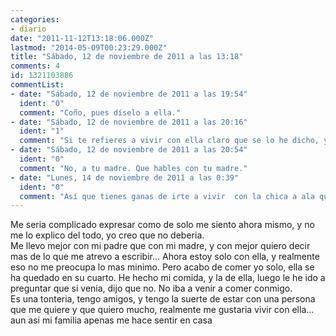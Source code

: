```yaml
---
categories:
- diario
date: "2011-11-12T13:18:06.000Z"
lastmod: "2014-05-09T00:23:29.000Z"
title: "Sábado, 12 de noviembre de 2011 a las 13:18"
comments: 4
id: 1321103886
commentList:
- date: "Sábado, 12 de noviembre de 2011 a las 19:54"
  ident: "0"
  comment: "Coño, pues díselo a ella."
- date: "Sábado, 12 de noviembre de 2011 a las 20:16"
  ident: "1"
  comment: "Si te refieres a vivir con ella claro que se lo he dicho, y queremos. Pero desgraciadamente hacen falta mas que ganas para irse a vivir juntos..."
- date: "Sábado, 12 de noviembre de 2011 a las 20:54"
  ident: "0"
  comment: "No, a tu madre. Que hables con tu madre."
- date: "Lunes, 14 de noviembre de 2011 a las 0:39"
  ident: "0"
  comment: "Así que tienes ganas de irte a vivir  con la chica a ala que quieres, bonito.\nRespecto a lo de tu madre, si crees que ese suceso tiene importancia hablalo con ella. Yo no lo haría pero porque soy muy poco familiar."
---
```


Me seria complicado expresar como de solo me siento ahora mismo, y no me lo explico del todo, yo creo que no deberia.  
Me llevo mejor con mi padre que con mi madre, y con mejor quiero decir mas de lo que me atrevo a escribir... Ahora estoy solo con ella, y realmente eso no me preocupa lo mas minimo. Pero acabo de comer yo solo, ella se ha quedado en su cuarto. He hecho mi comida, y la de ella, luego le he ido a preguntar que si venia, dijo que no. No iba a venir a comer conmigo.  
Es una tonteria, tengo amigos, y tengo la suerte de estar con una persona que me quiere y que quiero mucho, realmente me gustaria vivir con ella... aun asi mi familia apenas me hace sentir en casa